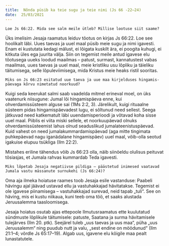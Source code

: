 ```yaml
---
title:  Nõnda püsib ka teie sugu ja teie nimi (Js 66 -22–24)  
date:  25/03/2021  
---
```


`Loe Js 66:22. Mida see salm meile ütleb? Millise lootuse siit saame?`

Üks imelisim Jesaja raamatus leiduv tõotus on kirjas Js 66:22. Loe see hoolikalt läbi. Uues taevas ja uuel maal püsib meie sugu ja nimi igavesti. Enam ei kustutata kedagi mälust, ei lõigata kuskilt ära, ei poogita kuhugi, ei kitkuta üles ega juurita välja. Siin on tegemist meile antud igavese elu tõotusega uueks loodud maailmas – patust, surmast, kannatustest vabas maailmas, uues taevas ja uuel maal, meie kristliku usu lõpliku ja täieliku täitumisega, selle lõpuleviimisega, mida Kristus meie heaks ristil sooritas.

`Miks on Js 66:23 esitatud uue taeva ja uue maa kirjelduses hingamis­päevaga kõrvu nimetatud noorkuud?`

Kuigi seda keerukat salmi saab vaadelda mitmel erineval moel, on üks vaatenurk niisugune: Jumal lõi hingamispäeva enne, kui ohverdamissüsteem alguse sai (1Ms 2:2, 3). Järelikult, kuigi rituaalne süsteem pidas hingamispäevadest lugu, ei sõltunud need sellest. Seega jätkuvad need katkematult läbi uuendamisperioodi ja võtavad koha sisse uuel maal. Piiblis ei viita miski sellele, et noorkuupäevad olnuks ohverdamissüsteemist lahus olnud seaduslikud jumalateenistuspäevad. Kuid vahest on need jumalakummardamispäevad (aga mitte tingimata puhkepäevad nagu iganädalane hingamispäev) uuel maal, võib-olla seotud igakuise elupuu tsükliga (Ilm 22:2).

Mistahes eriline tähendus võib Js 66:23 olla, näib siinöeldu olulisus peituvat tõsiasjas, et Jumala rahvas kummardab Teda igavesti.

`Miks lõpetab Jesaja negatiivse pildiga – päästetud inimesed vaatavad Jumala vastu mässanute surnukehi (Js 66:24)?`

Oma aja ilmeka hoiatuse raames toob Jesaja esile vastanduse: Paabeli hävingu ajal jäävad ustavad ellu ja vastuhakkajad hävitatakse. Tegemist ei ole igavese piinamisega – vastuhakkajad surevad, neid tapab „tuli“. See on häving, mis ei kustu niikaua, kuni teeb oma töö, et saaks alustada Jeruusalemma taasloomisega.

Jesaja hoiatus osutab ajas ettepoole Ilmutusraamatus ette kuulutatud sündmuste lõplikule täitumisele: patuste, Saatana ja surma hävitamisele tulejärves (Ilm 20. ptk). Seejärel tuleb „uus taevas ja uus maa“, püha „uus Jeruusalemm“ ning puudub nutt ja valu, „sest endine on möödunud“ (Ilm 21:1–4; võrdle Js 65:17–19). Algab uus, igavene elu kõigile maa pealt lunastatutele.